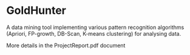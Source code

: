 # GoldHunter
A data mining tool implementing various pattern recognition algorithms (Apriori, FP-growth, DB-Scan, K-means clustering) for analysing data.

More details in the ProjectReport.pdf document
